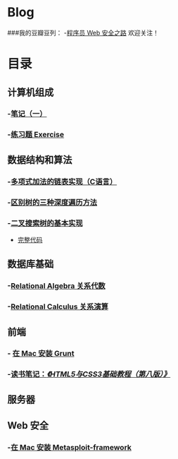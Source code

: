 # Blog

###我的豆瓣豆列：
-[程序员 Web 安全之路](http://www.douban.com/doulist/43126355/)
欢迎关注！

# 目录

## 计算机组成
### -[笔记（一）](/ComputerOrganization/Chapter_1.md)
### -[练习题 Exercise](/ComputerOrganization/Exercise)

## 数据结构和算法

### -[多项式加法的链表实现（C语言）](http://blog.csdn.net/kids412kelly/article/details/49493981)
### -[区别树的三种深度遍历方法](http://blog.csdn.net/kids412kelly/article/details/49851133)
### -[二叉搜索树的基本实现](http://www.cjjjs.cn/paper/rjjc/201622232211108.aspx) 
*  [完整代码](/DataStructures/BinarySearchTree.c) 

## 数据库基础
### -[Relational Algebra 关系代数](http://blog.csdn.net/kids412kelly/article/details/48953205)
### -[Relational Calculus 关系演算](http://blog.csdn.net/kids412kelly/article/details/49132015)

## 前端
### - [在 Mac 安装 Grunt](/Front-End/installGruntOnMac.md)
### -[读书笔记：*《HTML5与CSS3基础教程（第八版）》* ](/Front-End/htmlcss-vqs8/README.md)

## 服务器


## Web 安全
### -[在 Mac 安装 Metasploit-framework](http://blog.csdn.net/kids412kelly/article/details/49475693)
